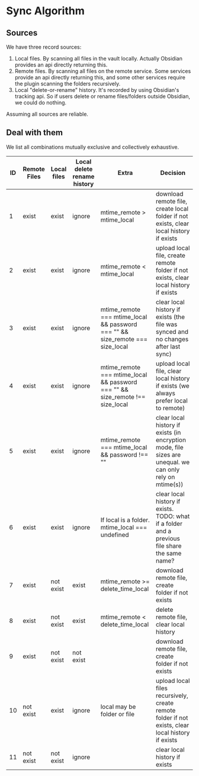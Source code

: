 # Sync Algorithm

## Sources

We have three record sources:

1. Local files. By scanning all files in the vault locally. Actually Obsidian provides an api directly returning this.
2. Remote files. By scanning all files on the remote service. Some services provide an api directly returning this, and some other services require the plugin scanning the folders recursively.
3. Local "delete-or-rename" history. It's recorded by using Obsidian's tracking api. So if users delete or rename files/folders outside Obsidian, we could do nothing.

Assuming all sources are reliable.

## Deal with them

We list all combinations mutually exclusive and collectively exhaustive.

| ID  | Remote Files | Local files | Local delete rename history | Extra                                                                         | Decision                                                                                                 |
| --- | ------------ | ----------- | --------------------------- | ----------------------------------------------------------------------------- | -------------------------------------------------------------------------------------------------------- |
| 1   | exist        | exist       | ignore                      | mtime_remote > mtime_local                                                    | download remote file, create local folder if not exists, clear local history if exists                   |
| 2   | exist        | exist       | ignore                      | mtime_remote < mtime_local                                                    | upload local file, create remote folder if not exists, clear local history if exists                     |
| 3   | exist        | exist       | ignore                      | mtime_remote === mtime_local && password === "" && size_remote === size_local | clear local history if exists (the file was synced and no changes after last sync)                       |
| 4   | exist        | exist       | ignore                      | mtime_remote === mtime_local && password === "" && size_remote !== size_local | upload local file, clear local history if exists (we always prefer local to remote)                      |
| 5   | exist        | exist       | ignore                      | mtime_remote === mtime_local && password !== ""                               | clear local history if exists (in encryption mode, file sizes are unequal. we can only rely on mtime(s)) |
| 6   | exist        | exist       | ignore                      | If local is a folder. mtime_local === undefined                               | clear local history if exists. TODO: what if a folder and a previous file share the same name?           |
| 7   | exist        | not exist   | exist                       | mtime_remote >= delete_time_local                                             | download remote file, create folder if not exists                                                        |
| 8   | exist        | not exist   | exist                       | mtime_remote < delete_time_local                                              | delete remote file, clear local history                                                                  |
| 9   | exist        | not exist   | not exist                   |                                                                               | download remote file, create folder if not exists                                                        |
| 10  | not exist    | exist       | ignore                      | local may be folder or file                                                   | upload local files recursively, create remote folder if not exists, clear local history if exists        |
| 11  | not exist    | not exist   | ignore                      |                                                                               | clear local history if exists                                                                            |
